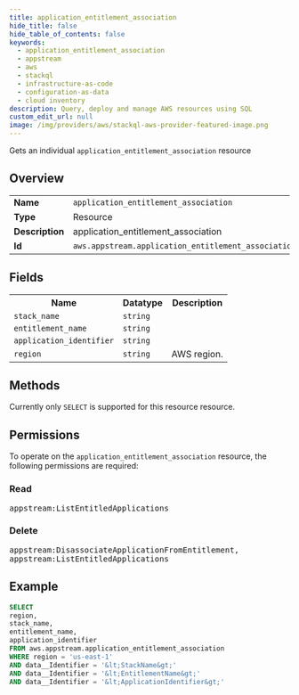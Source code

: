 ```yaml
---
title: application_entitlement_association
hide_title: false
hide_table_of_contents: false
keywords:
  - application_entitlement_association
  - appstream
  - aws
  - stackql
  - infrastructure-as-code
  - configuration-as-data
  - cloud inventory
description: Query, deploy and manage AWS resources using SQL
custom_edit_url: null
image: /img/providers/aws/stackql-aws-provider-featured-image.png
---
```

Gets an individual <code>application_entitlement_association</code> resource

## Overview
<table><tbody>
<tr><td><b>Name</b></td><td><code>application_entitlement_association</code></td></tr>
<tr><td><b>Type</b></td><td>Resource</td></tr>
<tr><td><b>Description</b></td><td>application_entitlement_association</td></tr>
<tr><td><b>Id</b></td><td><code>aws.appstream.application_entitlement_association</code></td></tr>
</tbody></table>

## Fields
<table><tbody>
<tr><th>Name</th><th>Datatype</th><th>Description</th></tr>
<tr><td><code>stack_name</code></td><td><code>string</code></td><td></td></tr>
<tr><td><code>entitlement_name</code></td><td><code>string</code></td><td></td></tr>
<tr><td><code>application_identifier</code></td><td><code>string</code></td><td></td></tr>
<tr><td><code>region</code></td><td><code>string</code></td><td>AWS region.</td></tr>

</tbody></table>

## Methods
Currently only <code>SELECT</code> is supported for this resource resource.

## Permissions

To operate on the <code>application_entitlement_association</code> resource, the following permissions are required:

### Read
<pre>
appstream:ListEntitledApplications</pre>

### Delete
<pre>
appstream:DisassociateApplicationFromEntitlement,
appstream:ListEntitledApplications</pre>


## Example
```sql
SELECT
region,
stack_name,
entitlement_name,
application_identifier
FROM aws.appstream.application_entitlement_association
WHERE region = 'us-east-1'
AND data__Identifier = '&lt;StackName&gt;'
AND data__Identifier = '&lt;EntitlementName&gt;'
AND data__Identifier = '&lt;ApplicationIdentifier&gt;'
```
